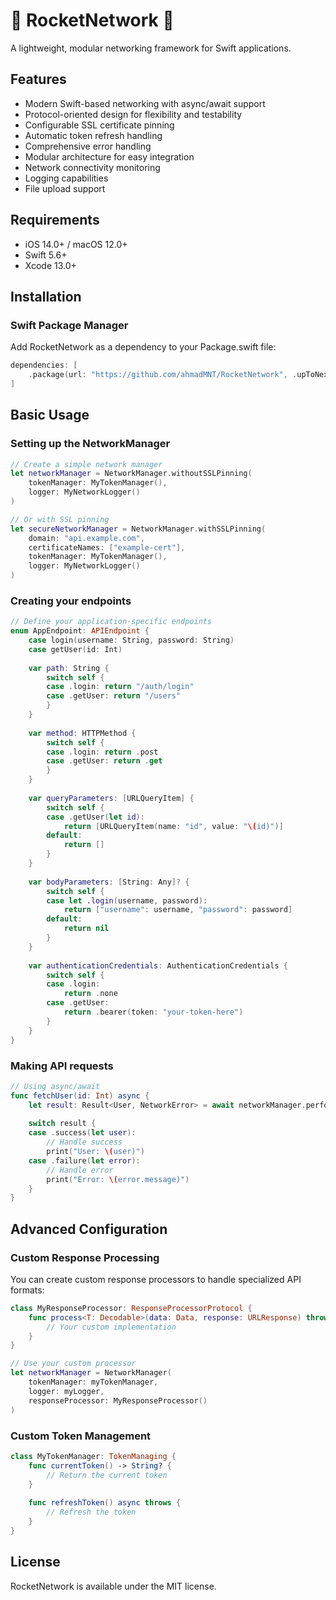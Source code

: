 # 🚀 RocketNetwork 🚀

A lightweight, modular networking framework for Swift applications.

## Features

- Modern Swift-based networking with async/await support
- Protocol-oriented design for flexibility and testability
- Configurable SSL certificate pinning
- Automatic token refresh handling
- Comprehensive error handling
- Modular architecture for easy integration
- Network connectivity monitoring
- Logging capabilities
- File upload support

## Requirements

- iOS 14.0+ / macOS 12.0+
- Swift 5.6+
- Xcode 13.0+

## Installation

### Swift Package Manager

Add RocketNetwork as a dependency to your Package.swift file:

```swift
dependencies: [
    .package(url: "https://github.com/ahmadMNT/RocketNetwork", .upToNextMajor(from: "1.0.0"))
]
```

## Basic Usage

### Setting up the NetworkManager

```swift
// Create a simple network manager
let networkManager = NetworkManager.withoutSSLPinning(
    tokenManager: MyTokenManager(),
    logger: MyNetworkLogger()
)

// Or with SSL pinning
let secureNetworkManager = NetworkManager.withSSLPinning(
    domain: "api.example.com",
    certificateNames: ["example-cert"],
    tokenManager: MyTokenManager(),
    logger: MyNetworkLogger()
)
```

### Creating your endpoints

```swift
// Define your application-specific endpoints
enum AppEndpoint: APIEndpoint {
    case login(username: String, password: String)
    case getUser(id: Int)
    
    var path: String {
        switch self {
        case .login: return "/auth/login"
        case .getUser: return "/users"
        }
    }
    
    var method: HTTPMethod {
        switch self {
        case .login: return .post
        case .getUser: return .get
        }
    }
    
    var queryParameters: [URLQueryItem] {
        switch self {
        case .getUser(let id):
            return [URLQueryItem(name: "id", value: "\(id)")]
        default:
            return []
        }
    }
    
    var bodyParameters: [String: Any]? {
        switch self {
        case let .login(username, password):
            return ["username": username, "password": password]
        default:
            return nil
        }
    }
    
    var authenticationCredentials: AuthenticationCredentials {
        switch self {
        case .login:
            return .none
        case .getUser:
            return .bearer(token: "your-token-here")
        }
    }
}
```

### Making API requests

```swift
// Using async/await
func fetchUser(id: Int) async {
    let result: Result<User, NetworkError> = await networkManager.performRequest(to: AppEndpoint.getUser(id: id))
    
    switch result {
    case .success(let user):
        // Handle success
        print("User: \(user)")
    case .failure(let error):
        // Handle error
        print("Error: \(error.message)")
    }
}
```

## Advanced Configuration

### Custom Response Processing

You can create custom response processors to handle specialized API formats:

```swift
class MyResponseProcessor: ResponseProcessorProtocol {
    func process<T: Decodable>(data: Data, response: URLResponse) throws -> Result<T, NetworkError> {
        // Your custom implementation
    }
}

// Use your custom processor
let networkManager = NetworkManager(
    tokenManager: myTokenManager,
    logger: myLogger,
    responseProcessor: MyResponseProcessor()
)
```

### Custom Token Management

```swift
class MyTokenManager: TokenManaging {
    func currentToken() -> String? {
        // Return the current token
    }
    
    func refreshToken() async throws {
        // Refresh the token
    }
}
```

## License

RocketNetwork is available under the MIT license. 
